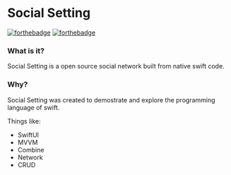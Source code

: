 # Social Setting
[![forthebadge](http://ForTheBadge.com/images/badges/made-with-swift.svg)](https://www.swift.org/)
[![forthebadge](https://forthebadge.com/images/badges/for-you.svg)](https://forthebadge.com)

### What is it?

Social Setting is a open source social network built from native swift code.

### Why?

Social Setting was created to demostrate and explore the programming language of swift.

Things like:

* SwiftUI
* MVVM
* Combine
* Network
* CRUD
